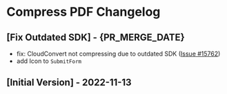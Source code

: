 # Compress PDF Changelog

## [Fix Outdated SDK] - {PR_MERGE_DATE}

- fix: CloudConvert not compressing due to outdated SDK ([Issue #15762](https://github.com/raycast/extensions/issues/15762))
- add Icon to `SubmitForm`

## [Initial Version] - 2022-11-13